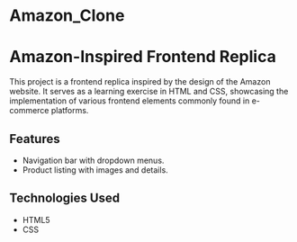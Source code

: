 # Amazon_Clone
# Amazon-Inspired Frontend Replica

This project is a frontend replica inspired by the design of the Amazon website. It serves as a learning exercise in HTML and CSS, showcasing the implementation of various frontend elements commonly found in e-commerce platforms.

## Features

- Navigation bar with dropdown menus.
- Product listing with images and details.

## Technologies Used

- HTML5
- CSS
